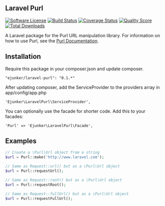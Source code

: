 ## Laravel Purl

[![Software License](https://img.shields.io/badge/license-MIT-brightgreen.svg?style=flat)](LICENSE.md)
[![Build Status](https://img.shields.io/travis/ejunker/laravel-purl/master.svg?style=flat)](https://travis-ci.org/thephpleague/url)
[![Coverage Status](https://img.shields.io/scrutinizer/coverage/g/ejunker/laravel-purl.svg?style=flat)](https://scrutinizer-ci.com/g/thephpleague/url/code-structure)
[![Quality Score](https://img.shields.io/scrutinizer/g/ejunker/laravel-purl.svg?style=flat)](https://scrutinizer-ci.com/g/thephpleague/url)
[![Total Downloads](https://img.shields.io/packagist/dt/ejunker/laravel-purl.svg?style=flat)](https://packagist.org/packages/league/url)

A Laravel package for the Purl URL manipulation library. For information on how to use Purl, see the [Purl Documentation](https://github.com/jwage/purl).

## Installation
Require this package in your composer.json and update composer.

    "ejunker/laravel-purl": "0.1.*"

After updating composer, add the ServiceProvider to the providers array in app/config/app.php

    'Ejunker\LaravelPurl\ServiceProvider',

You can optionally use the facade for shorter code. Add this to your facades:

    'Purl' => 'Ejunker\LaravelPurl\Facade',

## Examples

```php
// Create a \Purl\Url object from a string
$url = Purl::make('http://www.laravel.com');

// Same as Request::url() but as a \Purl\Url object
$url = Purl::requestUrl();

// Same as Request::root() but as a \Purl\Url object
$url = Purl::requestRoot();

// Same as Request::fullUrl() but as a \Purl\Url object
$url = Purl::requestFullUrl();
```
